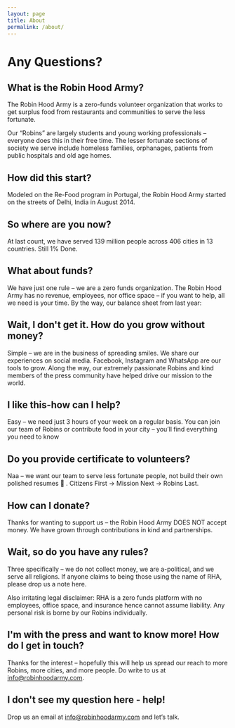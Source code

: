 ```yaml
---
layout: page
title: About
permalink: /about/
---
```


# Any Questions?

## What is the Robin Hood Army?

The Robin Hood Army is a zero-funds volunteer organization that works to get surplus food from restaurants and communities to serve the less fortunate.

Our “Robins” are largely students and young working professionals – everyone does this in their free time. The lesser fortunate sections of society we serve include homeless families, orphanages, patients from public hospitals and old age homes.

## How did this start?

Modeled on the Re-Food program in Portugal, the Robin Hood Army started on the streets of Delhi, India in August 2014.

## So where are you now?
At last count, we have served 139 million people across 406 cities in 13 countries. Still 1% Done.

## What about funds?
We have just one rule – we are a zero funds organization. The Robin Hood Army has no revenue, employees, nor office space – if you want to help, all we need is your time. By the way, our balance sheet from last year:

## Wait, I don't get it. How do you grow without money?
Simple – we are in the business of spreading smiles. We share our experiences on social media. Facebook, Instagram and WhatsApp are our tools to grow. Along the way, our extremely passionate Robins and kind members of the press community have helped drive our mission to the world.

## I like this-how can I help?
Easy – we need just 3 hours of your week on a regular basis. You can join our team of Robins or contribute food in your city – you’ll find everything you need to know

## Do you provide certificate to volunteers?
Naa – we want our team to serve less fortunate people, not build their own polished resumes 🙂 . Citizens First → Mission Next → Robins Last.

## How can I donate?
Thanks for wanting to support us – the Robin Hood Army DOES NOT accept money. We have grown through contributions in kind and partnerships.

## Wait, so do you have any rules?
Three specifically – we do not collect money, we are a-political, and we serve all religions. If anyone claims to being those using the name of RHA, please drop us a note here.

Also irritating legal disclaimer: RHA is a zero funds platform with no employees, office space, and insurance hence cannot assume liability. Any personal risk is borne by our Robins individually.

## I'm with the press and want to know more! How do I get in touch?
Thanks for the interest – hopefully this will help us spread our reach to more Robins, more cities, and more people. Do write to us at info@robinhoodarmy.com.

## I don't see my question here - help!
Drop us an email at info@robinhoodarmy.com and let’s talk.